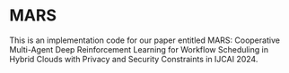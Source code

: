 # MARS
This is an implementation code for our paper entitled MARS: Cooperative Multi-Agent Deep Reinforcement Learning for Workflow Scheduling in Hybrid Clouds with Privacy and Security Constraints in IJCAI 2024.
